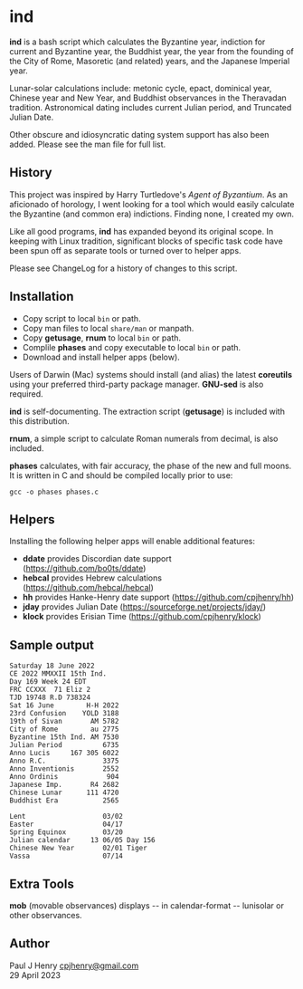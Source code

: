 ind
===

**ind** is a bash script which calculates the Byzantine year, indiction for
current and Byzantine year, the Buddhist year, the year from the founding of
the City of Rome, Masoretic (and related) years, and the Japanese Imperial
year.

Lunar-solar calculations include: metonic cycle, epact, dominical year,
Chinese year and New Year, and Buddhist observances in the Theravadan
tradition. Astronomical dating includes current Julian period, and Truncated
Julian Date.

Other obscure and idiosyncratic dating system support has also been added.
Please see the man file for full list.

## History
This project was inspired by Harry Turtledove's _Agent of Byzantium_. As an
aficionado of horology, I went looking for a tool which would easily calculate
the Byzantine (and common era) indictions. Finding none, I created my own.

Like all good programs, **ind** has expanded beyond its original scope. In
keeping with Linux tradition, significant blocks of specific task code have
been spun off as separate tools or turned over to helper apps.

Please see ChangeLog for a history of changes to this script.

## Installation
- Copy script to local `bin` or path.
- Copy man files to local `share/man` or manpath.
- Copy **getusage**, **rnum** to local `bin` or path.
- Complile **phases** and copy executable to local `bin` or path.
- Download and install helper apps (below).

Users of Darwin (Mac) systems should install (and alias) the latest
**coreutils** using your preferred third-party package manager. **GNU-sed**
is also required.

**ind** is self-documenting. The extraction script (**getusage**) is included
with this distribution.

**rnum**, a simple script to calculate Roman numerals from decimal, is also
included.

**phases** calculates, with fair accuracy, the phase of the new and full
moons. It is written in C and should be compiled locally prior to use:

	gcc -o phases phases.c

## Helpers
Installing the following helper apps will enable additional features:

- **ddate** provides Discordian date support (https://github.com/bo0ts/ddate)
- **hebcal** provides Hebrew calculations (https://github.com/hebcal/hebcal)
- **hh** provides Hanke-Henry date support (https://github.com/cpjhenry/hh)
- **jday** provides Julian Date (https://sourceforge.net/projects/jday/)
- **klock** provides Erisian Time (https://github.com/cpjhenry/klock)

## Sample output

```shell
Saturday 18 June 2022
CE 2022 MMXXII 15th Ind.
Day 169 Week 24 EDT
FRC CCXXX  71 Eliz 2
TJD 19748 R.D 738324
Sat 16 June        H-H 2022
23rd Confusion    YOLD 3188
19th of Sivan       AM 5782
City of Rome        au 2775
Byzantine 15th Ind. AM 7530
Julian Period          6735
Anno Lucis     167 305 6022
Anno R.C.              3375
Anno Inventionis       2552
Anno Ordinis            904
Japanese Imp.       R4 2682
Chinese Lunar      111 4720
Buddhist Era           2565

Lent                   03/02
Easter                 04/17
Spring Equinox         03/20
Julian calendar     13 06/05 Day 156
Chinese New Year       02/01 Tiger
Vassa                  07/14
```

## Extra Tools

**mob** (movable observances) displays -- in calendar-format -- lunisolar or
other observances.

## Author
Paul J Henry <cpjhenry@gmail.com>  
29 April 2023

